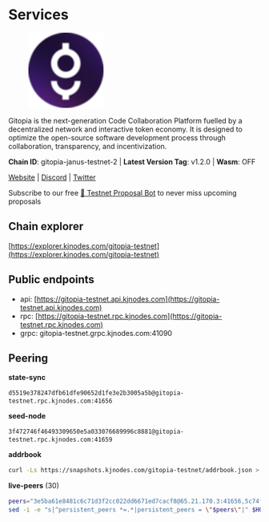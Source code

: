 # Services

<figure><img src="https://raw.githubusercontent.com/kj89/cosmos-images/main/logos/gitopia.png" width="150" alt=""><figcaption></figcaption></figure>

Gitopia is the next-generation Code Collaboration Platform fuelled by  a decentralized network and interactive token economy. It is designed  to optimize the open-source software development process through  collaboration, transparency, and incentivization.

**Chain ID**: gitopia-janus-testnet-2 | **Latest Version Tag**: v1.2.0 | **Wasm**: OFF

[Website](https://gitopia.com/) | [Discord](https://discord.gg/hFTXCGNYDZ) | [Twitter](https://twitter.com/gitopiaDAO)



Subscribe to our free [🤖 Testnet Proposal Bot](https://t.me/kjnodes_testnet_proposal_bot) to never miss upcoming proposals


## Chain explorer
[https://explorer.kjnodes.com/gitopia-testnet](https://explorer.kjnodes.com/gitopia-testnet)

## Public endpoints

* api: [https://gitopia-testnet.api.kjnodes.com](https://gitopia-testnet.api.kjnodes.com)
* rpc: [https://gitopia-testnet.rpc.kjnodes.com](https://gitopia-testnet.rpc.kjnodes.com)
* grpc: gitopia-testnet.grpc.kjnodes.com:41090

## Peering

**state-sync**

```text
d5519e378247dfb61dfe90652d1fe3e2b3005a5b@gitopia-testnet.rpc.kjnodes.com:41656
```

**seed-node**

```text
3f472746f46493309650e5a033076689996c8881@gitopia-testnet.rpc.kjnodes.com:41659
```

**addrbook**
```bash
curl -Ls https://snapshots.kjnodes.com/gitopia-testnet/addrbook.json > $HOME/.gitopia/config/addrbook.json
```

**live-peers** (30)
```bash
peers="3e5ba61e8481c6c71d3f2cc022dd6671ed7cacf8@65.21.170.3:41656,5c74fe6868cda2003926c0a6299c9cebec5c4d1a@65.21.239.60:41656,03073657e8bc5bcf71e7fd8df281ab8dcbc8821a@45.151.122.130:656,52098a0fdd0dc566615ad37492019d252635bdda@45.85.249.131:656,d2975b49708dc92ee3b7da1d72e3eee3119d1d0c@167.86.105.216:656,d5519e378247dfb61dfe90652d1fe3e2b3005a5b@65.109.68.190:41656,7e0acc9368640587d09fe0b2ef9cba3549b0ba44@65.108.9.164:20556,37c3d29df83da59e5a258d413e2f89365ab05711@85.239.243.12:656,bd7c6c83af99edf0ee5b857a99997fb9fc8f40a7@65.109.116.204:20556,8bec864d68a2542233ba37ac94c723fdf0b8e175@45.151.122.136:656,399d4e19186577b04c23296c4f7ecc53e61080cb@34.143.189.236:26656,f0b8227e40f25eaec0e25b9e91ca199d2d9a1ecb@167.86.94.177:656,1cf3826ccd9a24caa549cbea061446716858133e@154.26.130.95:36656,5c2a752c9b1952dbed075c56c600c3a79b58c395@195.3.220.140:27036,7da6c90fe420bca73b5274884236134acf49d565@35.168.32.254:26656,7d39b009b329fc1a36457e814378872e67aef5c8@84.46.252.93:26656,d9d59b442e46f142394fcdf2f246ca8c7b2b7ce9@149.102.146.36:26656,a8e74ebf033def6fbb28d1b846d7a6c275ad2ef1@65.109.65.163:20556,1f7f58f130ea9c89be44fd60554d5e97da56c395@206.221.181.234:56656,9912d5c8d59b7736b0702b18aeb386efe7e46f3f@164.68.111.239:656,4cd60a4dd4211d38d948a86a614f1fd8d3d274eb@75.119.153.139:656,b745e0c6a1e0c7ec248ec274cfd038ed4bc4c2cf@65.21.134.202:26356,f0a82f850a0da74c32836b125a52bdfd9a78fdd7@65.108.105.48:11356,9cd6d2477d278ef6ccffa5cc4e22fd0d9489cd23@85.10.199.157:34656,247dbc8048be7c024c5f5deee45c18bd2f19bc93@116.203.35.46:36656,3e757ff8f7388393af67809a5646142965bc6808@80.65.211.229:656,9bb344d83fc1fafc4bce6b8e4a95b82f37ac4f31@82.208.20.136:26656,9c265cb98c21d6748822ca2bed0accacdd8449db@38.242.205.25:26656,1f0f03a1c845e810e5cfeb0d960639c637d049fe@154.26.131.130:36656,8f5935761a8bc93c7eaf9fc8bb29b4b184269447@46.8.210.144:26656"
sed -i -e "s|^persistent_peers *=.*|persistent_peers = \"$peers\"|" $HOME/.gitopia/config/config.toml
```
